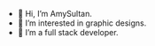 - 👋 Hi, I’m AmySultan.
- 👀 I’m interested in graphic designs.
- 🌱 I’m a full stack developer.


<!---
AmySultan/AmySultan is a ✨ special ✨ repository because its `README.md` (this file) appears on your GitHub profile.
You can click the Preview link to take a look at your changes.
--->
